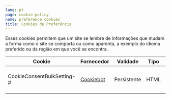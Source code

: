 ```yaml
---
lang: pt
page: cookie-policy
name: preference cookies
title: Cookies de Preferência
---
```


Esses cookies permitem que um site se lembre de informações que mudam a forma como o site se comporta ou como aparenta, a exemplo do idioma preferido ou da região em que você se encontra.

Cookie        | Fornecedor      | Validade   | Tipo | Finalidade                                                   
------------- | ------------- | ---------- | ---- | ----------------------------------------------------------
CookieConsentBulkSetting-# | <a class="no-underline" href="https://www.cookiebot.com/goto/privacy-policy/">Cookiebot</a> | Persistente | HTML | Permite o consentimento de cookies em vários sites.
